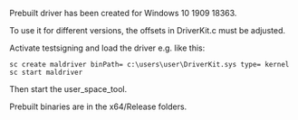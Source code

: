 Prebuilt driver has been created for Windows 10 1909 18363.

To use it for different versions, the offsets in DriverKit.c must be adjusted.


Activate testsigning and load the driver e.g. like this:

    sc create maldriver binPath= c:\users\user\DriverKit.sys type= kernel
    sc start maldriver

Then start the user\_space\_tool.

Prebuilt binaries are in the x64/Release folders.
